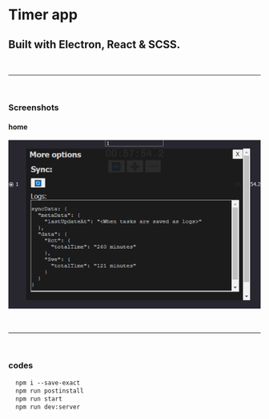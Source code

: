 # Timer app

## Built with Electron, React & SCSS.

<br /> <hr /> <br />

### Screenshots

#### home

![home.png](./assets/images/screenshots/home.png)

<br /> <hr /> <br />

### codes

```
  npm i --save-exact
  npm run postinstall
  npm run start
  npm run dev:server

```
